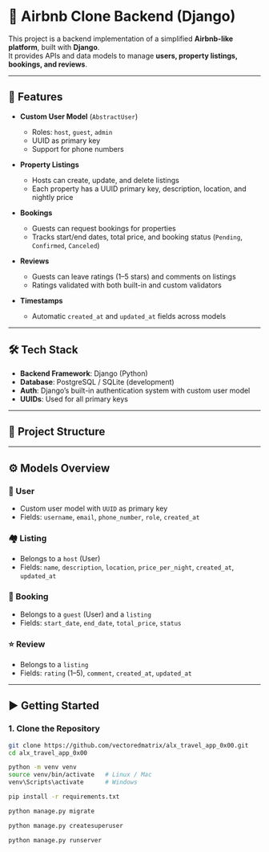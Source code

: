 # 🏡 Airbnb Clone Backend (Django)

This project is a backend implementation of a simplified **Airbnb-like platform**, built with **Django**.  
It provides APIs and data models to manage **users, property listings, bookings, and reviews**.

---

## 🚀 Features

- **Custom User Model** (`AbstractUser`)

  - Roles: `host`, `guest`, `admin`
  - UUID as primary key
  - Support for phone numbers

- **Property Listings**

  - Hosts can create, update, and delete listings
  - Each property has a UUID primary key, description, location, and nightly price

- **Bookings**

  - Guests can request bookings for properties
  - Tracks start/end dates, total price, and booking status (`Pending`, `Confirmed`, `Canceled`)

- **Reviews**

  - Guests can leave ratings (1–5 stars) and comments on listings
  - Ratings validated with both built-in and custom validators

- **Timestamps**
  - Automatic `created_at` and `updated_at` fields across models

---

## 🛠️ Tech Stack

- **Backend Framework**: Django (Python)
- **Database**: PostgreSQL / SQLite (development)
- **Auth**: Django’s built-in authentication system with custom user model
- **UUIDs**: Used for all primary keys

---

## 📂 Project Structure

---

## ⚙️ Models Overview

### 👤 User

- Custom user model with `UUID` as primary key
- Fields: `username`, `email`, `phone_number`, `role`, `created_at`

### 🏘️ Listing

- Belongs to a `host` (User)
- Fields: `name`, `description`, `location`, `price_per_night`, `created_at`, `updated_at`

### 📅 Booking

- Belongs to a `guest` (User) and a `listing`
- Fields: `start_date`, `end_date`, `total_price`, `status`

### ⭐ Review

- Belongs to a `listing`
- Fields: `rating` (1–5), `comment`, `created_at`, `updated_at`

---

## ▶️ Getting Started

### 1. Clone the Repository

```bash
git clone https://github.com/vectoredmatrix/alx_travel_app_0x00.git
cd alx_travel_app_0x00

python -m venv venv
source venv/bin/activate   # Linux / Mac
venv\Scripts\activate      # Windows

pip install -r requirements.txt

python manage.py migrate

python manage.py createsuperuser

python manage.py runserver
```
